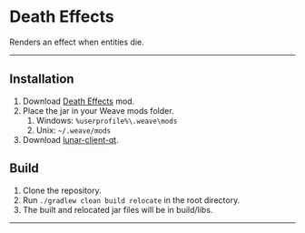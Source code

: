 # Death Effects
Renders an effect when entities die.

---

## Installation
1. Download [Death Effects](https://github.com/Syz66/DeathEffects/releases/latest) mod.
2. Place the jar in your Weave mods folder.
    1. Windows: `%userprofile%\.weave\mods`
    2. Unix: `~/.weave/mods`
3. Download [lunar-client-qt](https://github.com/Youded-byte/lunar-client-qt/releases/latest).

## Build
1. Clone the repository.
2. Run `./gradlew clean build relocate` in the root directory.
3. The built and relocated jar files will be in build/libs.

---
